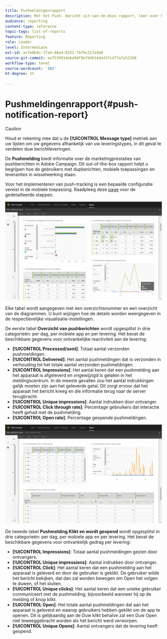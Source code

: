 ```yaml
---
title: Pushmeldingenrapport
description: Met het Push- bericht uit-van-de-doos rapport, leer over het succes van uw dupberichten.
audience: reporting
content-type: reference
topic-tags: list-of-reports
feature: Reporting
role: Leader
level: Intermediate
exl-id: acfe0b9c-77a4-46ad-8151-7bf9c21fa4b0
source-git-commit: ee7539914aba9df9e7d46144e437c477a7e52168
workflow-type: tm+mt
source-wordcount: '383'
ht-degree: 1%

---
```


# Pushmeldingenrapport{#push-notification-report}

>[!CAUTION]
>
>Houd er rekening mee dat u de **[!UICONTROL Message type]** metriek aan uw lijsten om uw gegevens afhankelijk van uw leveringstypes, in dit geval te verdelen duw berichtleveringen.

De **Pushmelding** biedt informatie over de marketingprestaties van pushberichten in Adobe Campaign. Dit out-of-the-box rapport helpt u begrijpen hoe de gebruikers met dupberichten, mobiele toepassingen en leveranties in wisselwerking staan.

Voor het implementeren van push-tracking is een bepaalde configuratie vereist in de mobiele toepassing. Raadpleeg deze [page](../../administration/using/push-tracking.md) voor de gedetailleerde stappen.

![](assets/dynamic_report_push.png)

Elke tabel wordt aangegeven met een overzichtsnummer en een overzicht van de diagrammen. U kunt wijzigen hoe de details worden weergegeven in de respectievelijke visualisatie-instellingen.

De eerste tabel **Overzicht van pushberichten** wordt opgesplitst in drie categorieën: per dag, per mobiele app en per levering. Het bevat de beschikbare gegevens voor ontvankelijke reactiviteit aan de levering:

* **[!UICONTROL Processed/sent]**: Totaal aantal verzonden pushmeldingen.
* **[!UICONTROL Delivered]**: Het aantal pushmeldingen dat is verzonden in verhouding tot het totale aantal verzonden pushmeldingen.
* **[!UICONTROL Impressions]**: Het aantal keren dat een pushmelding aan het apparaat is afgeleverd en ongewijzigd is gelaten in het meldingscentrum. In de meeste gevallen zou het aantal indrukkingen gelijk moeten zijn aan het geleverde getal. Dit zorgt ervoor dat het apparaat het bericht kreeg en die informatie terug naar de server terugbracht.
* **[!UICONTROL Unique impressions]**: Aantal indrukken door ontvanger.
* **[!UICONTROL Click through rate]**: Percentage gebruikers dat interactie heeft gehad met de pushmelding.
* **[!UICONTROL Open rate]**: Percentage geopende pushmeldingen.

![](assets/dynamic_report_push_2.png)

De tweede tabel **Pushmelding Klikt en wordt geopend** wordt opgesplitst in drie categorieën: per dag, per mobiele app en per levering. Het bevat de beschikbare gegevens voor ontvankelijk gedrag per levering:

* **[!UICONTROL Impressions]**: Totaal aantal pushmeldingen gezien door ontvangers.
* **[!UICONTROL Unique impressions]**: Aantal indrukken door ontvanger.
* **[!UICONTROL Click]**: Het aantal keren dat een pushmelding aan het apparaat is geleverd en door de gebruiker is geklikt. De gebruiker wilde het bericht bekijken, dat dan zal worden bewogen om Open het volgen te duwen, of het sluiten.
* **[!UICONTROL Unique clicks]**: Het aantal keren dat een unieke gebruiker communiceert met de pushmelding, bijvoorbeeld wanneer hij op de melding of knop klikt.
* **[!UICONTROL Open]**: Het totale aantal pushmeldingen dat aan het apparaat is geleverd en waarop gebruikers hebben geklikt om de app te openen. Dit is gelijkaardig aan de Duw klikt behalve zal een Duw Open niet teweeggebracht worden als het bericht werd verworpen.
* **[!UICONTROL Unique Opens]**: Aantal ontvangers dat de levering heeft geopend.
